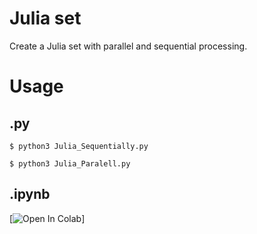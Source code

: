 # Julia set
Create a Julia set with parallel and sequential processing.

# Usage
## .py
```
$ python3 Julia_Sequentially.py
```
```
$ python3 Julia_Paralell.py
```
## .ipynb
[![Open In Colab](https://colab.research.google.com/github/e195718/Parallel/blob/main/Parallel.ipynb)]
